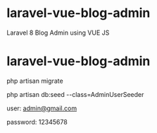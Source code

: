 # laravel-vue-blog-admin
Laravel 8 Blog Admin using VUE JS

# laravel-vue-blog-admin

php artisan migrate

php artisan db:seed --class=AdminUserSeeder

user: admin@gmail.com

password: 12345678



